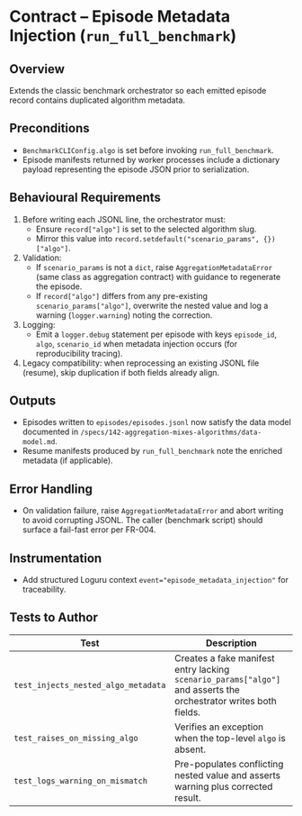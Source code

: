 # Contract – Episode Metadata Injection (`run_full_benchmark`)

## Overview
Extends the classic benchmark orchestrator so each emitted episode record contains duplicated algorithm metadata.

## Preconditions
- `BenchmarkCLIConfig.algo` is set before invoking `run_full_benchmark`.
- Episode manifests returned by worker processes include a dictionary payload representing the episode JSON prior to serialization.

## Behavioural Requirements
1. Before writing each JSONL line, the orchestrator must:
   - Ensure `record["algo"]` is set to the selected algorithm slug.
   - Mirror this value into `record.setdefault("scenario_params", {})["algo"]`.
2. Validation:
   - If `scenario_params` is not a `dict`, raise `AggregationMetadataError` (same class as aggregation contract) with guidance to regenerate the episode.
   - If `record["algo"]` differs from any pre-existing `scenario_params["algo"]`, overwrite the nested value and log a warning (`logger.warning`) noting the correction.
3. Logging:
   - Emit a `logger.debug` statement per episode with keys `episode_id`, `algo`, `scenario_id` when metadata injection occurs (for reproducibility tracing).
4. Legacy compatibility: when reprocessing an existing JSONL file (resume), skip duplication if both fields already align.

## Outputs
- Episodes written to `episodes/episodes.jsonl` now satisfy the data model documented in `/specs/142-aggregation-mixes-algorithms/data-model.md`.
- Resume manifests produced by `run_full_benchmark` note the enriched metadata (if applicable).

## Error Handling
- On validation failure, raise `AggregationMetadataError` and abort writing to avoid corrupting JSONL. The caller (benchmark script) should surface a fail-fast error per FR-004.

## Instrumentation
- Add structured Loguru context `event="episode_metadata_injection"` for traceability.

## Tests to Author
| Test | Description |
|------|-------------|
| `test_injects_nested_algo_metadata` | Creates a fake manifest entry lacking `scenario_params["algo"]` and asserts the orchestrator writes both fields. |
| `test_raises_on_missing_algo` | Verifies an exception when the top-level `algo` is absent. |
| `test_logs_warning_on_mismatch` | Pre-populates conflicting nested value and asserts warning plus corrected result. |

